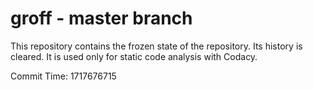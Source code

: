 # groff - master branch

This repository contains the frozen state of the repository.
Its history is cleared. It is used only for static code
analysis with Codacy.

Commit Time: 1717676715